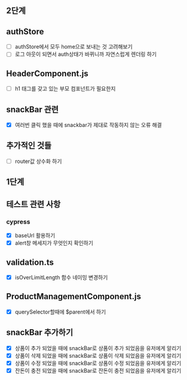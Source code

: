 ## 2단계

## authStore

- [ ] authStore에서 모두 home으로 보내는 것 고려해보기
- [ ] 로그 아웃이 되면서 auth상태가 바뀌니까 자연스럽게 렌더링 하기

## HeaderComponent.js

- [ ] h1 태그를 갖고 있는 부모 컴포넌트가 필요한지

## snackBar 관련

- [x] 여러번 클릭 했을 때에 snackbar가 제대로 작동하지 않는 오류 해결

## 추가적인 것들

- [ ] router값 상수화 하기

## 1단계

## 테스트 관련 사항

### cypress

- [x] baseUrl 활용하기
- [x] alert창 메세지가 무엇인지 확인하기

## validation.ts

- [x] isOverLimitLength 함수 네이밍 변경하기

## ProductManagementComponent.js

- [x] querySelector할때에 $parent에서 하기

## snackBar 추가하기

- [x] 상품이 추가 되었을 때에 snackBar로 상품이 추가 되었음을 유저에게 알리기
- [x] 상품이 삭제 되었을 때에 snackBar로 상품이 삭제 되었음을 유저에게 알리기
- [x] 상품이 수정 되었을 때에 snackBar로 상품이 수정 되었음을 유저에게 알리기
- [x] 잔돈이 충전 되었을 때에 snackBar로 잔돈이 충전 되었음을 유저에게 알리기
